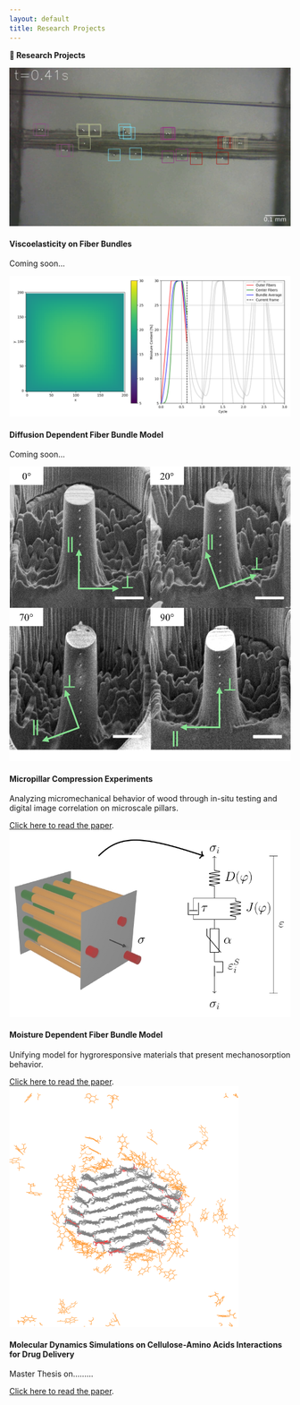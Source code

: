 ```yaml
---
layout: default
title: Research Projects
---
```


<p><strong>🧪 Research Projects</strong></p>
<div class="project-briefing">
  <img src="/assets/images/Bundle.jpg" alt="Project 1" class="project-image">
  <div class="project-text">
    <h4>Viscoelasticity on Fiber Bundles</h4>
    <p>Coming soon...</p>
  </div>
</div>

<div class="project-briefing">
  <img src="/assets/images/FBM_diff.png" alt="Project 1" class="project-image">
  <div class="project-text">
    <h4>Diffusion Dependent Fiber Bundle Model</h4>
    <p>Coming soon...</p>
  </div>
</div>



<div class="project-briefing">
  <img src="/assets/images/Micropillar.jpg" alt="Project 1" class="project-image">
  <div class="project-text">
    <h4>Micropillar Compression Experiments</h4>
    <p>Analyzing micromechanical behavior of wood through in-situ testing and digital image correlation on microscale pillars.</p>
    <a href="https://www.sciencedirect.com/science/article/pii/S1359835X25005032" target="_blank">Click here to read the paper</a>.
  </div>
</div>

<div class="project-briefing">
  <img src="/assets/images/FBM.jpg" alt="Project 1" class="project-image">
  <div class="project-text">
    <h4>Moisture Dependent Fiber Bundle Model</h4>
    <p>Unifying model for hygroresponsive materials that present mechanosorption behavior.</p>
    <a href=" https://journals.aps.org/pre/abstract/10.1103/PhysRevE.109.044139" target="_blank">Click here to read the paper</a>.
  </div>
</div>

<div class="project-briefing">
  <img src="/assets/images/Mestrado.png" alt="Project 1" class="project-image">
  <div class="project-text">
    <h4>Molecular Dynamics Simulations on Cellulose-Amino Acids Interactions for Drug Delivery</h4>
    <p>Master Thesis on.........</p>
    <a href=" https://journals.aps.org/pre/abstract/10.1103/PhysRevE.109.044139" target="_blank">Click here to read the paper</a>.
  </div>
</div>
